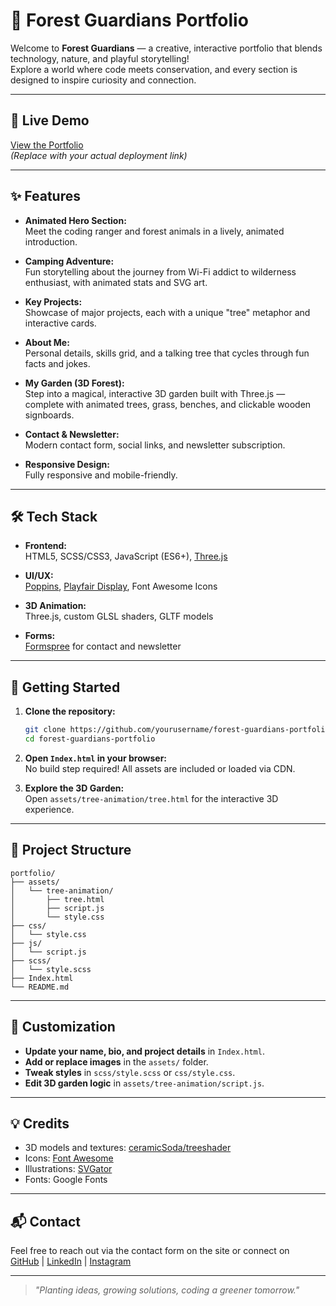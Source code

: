 # 🌳 Forest Guardians Portfolio

Welcome to **Forest Guardians** — a creative, interactive portfolio that blends technology, nature, and playful storytelling!  
Explore a world where code meets conservation, and every section is designed to inspire curiosity and connection.

---

## 🌲 Live Demo

[View the Portfolio](https://your-live-demo-link.com)  
*(Replace with your actual deployment link)*

---

## ✨ Features

- **Animated Hero Section:**  
  Meet the coding ranger and forest animals in a lively, animated introduction.

- **Camping Adventure:**  
  Fun storytelling about the journey from Wi-Fi addict to wilderness enthusiast, with animated stats and SVG art.

- **Key Projects:**  
  Showcase of major projects, each with a unique "tree" metaphor and interactive cards.

- **About Me:**  
  Personal details, skills grid, and a talking tree that cycles through fun facts and jokes.

- **My Garden (3D Forest):**  
  Step into a magical, interactive 3D garden built with Three.js — complete with animated trees, grass, benches, and clickable wooden signboards.

- **Contact & Newsletter:**  
  Modern contact form, social links, and newsletter subscription.

- **Responsive Design:**  
  Fully responsive and mobile-friendly.

---

## 🛠️ Tech Stack

- **Frontend:**  
  HTML5, SCSS/CSS3, JavaScript (ES6+), [Three.js](https://threejs.org/)

- **UI/UX:**  
  [Poppins](https://fonts.google.com/specimen/Poppins), [Playfair Display](https://fonts.google.com/specimen/Playfair+Display), Font Awesome Icons

- **3D Animation:**  
  Three.js, custom GLSL shaders, GLTF models

- **Forms:**  
  [Formspree](https://formspree.io/) for contact and newsletter

---

## 🚀 Getting Started

1. **Clone the repository:**
   ```bash
   git clone https://github.com/yourusername/forest-guardians-portfolio.git
   cd forest-guardians-portfolio
   ```

2. **Open `Index.html` in your browser:**  
   No build step required! All assets are included or loaded via CDN.

3. **Explore the 3D Garden:**  
   Open `assets/tree-animation/tree.html` for the interactive 3D experience.

---

## 📁 Project Structure

```
portfolio/
├── assets/
│   └── tree-animation/
│       ├── tree.html
│       ├── script.js
│       └── style.css
├── css/
│   └── style.css
├── js/
│   └── script.js
├── scss/
│   └── style.scss
├── Index.html
└── README.md
```

---

## 🌱 Customization

- **Update your name, bio, and project details** in `Index.html`.
- **Add or replace images** in the `assets/` folder.
- **Tweak styles** in `scss/style.scss` or `css/style.css`.
- **Edit 3D garden logic** in `assets/tree-animation/script.js`.

---

## 💡 Credits

- 3D models and textures: [ceramicSoda/treeshader](https://github.com/ceramicSoda/treeshader)
- Icons: [Font Awesome](https://fontawesome.com/)
- Illustrations: [SVGator](https://www.svgator.com/)
- Fonts: Google Fonts

---

## 📬 Contact

Feel free to reach out via the contact form on the site or connect on  
[GitHub](https://github.com/Happyesss) | [LinkedIn](https://www.linkedin.com/in/shashank-kumar-rathour-9a49b32a5) | [Instagram](https://www.instagram.com/)

---

> _"Planting ideas, growing solutions, coding a greener tomorrow."_
